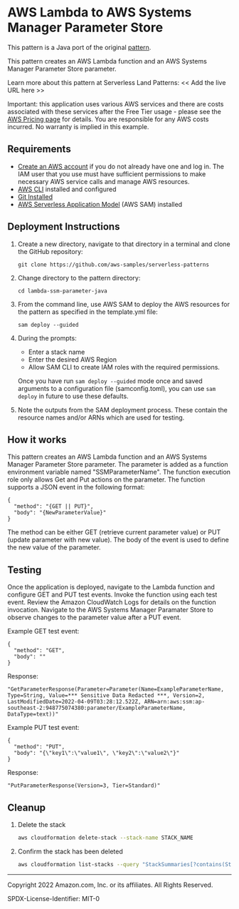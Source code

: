 # AWS Lambda to AWS Systems Manager Parameter Store

This pattern is a Java port of the original [pattern](https://serverlessland.com/patterns/lambda-ssm).

This pattern creates an AWS Lambda function and an AWS Systems Manager Parameter Store parameter.

Learn more about this pattern at Serverless Land Patterns: << Add the live URL here >>

Important: this application uses various AWS services and there are costs associated with these services after the Free Tier usage - please see the [AWS Pricing page](https://aws.amazon.com/pricing/) for details. You are responsible for any AWS costs incurred. No warranty is implied in this example.

## Requirements

* [Create an AWS account](https://portal.aws.amazon.com/gp/aws/developer/registration/index.html) if you do not already have one and log in. The IAM user that you use must have sufficient permissions to make necessary AWS service calls and manage AWS resources.
* [AWS CLI](https://docs.aws.amazon.com/cli/latest/userguide/install-cliv2.html) installed and configured
* [Git Installed](https://git-scm.com/book/en/v2/Getting-Started-Installing-Git)
* [AWS Serverless Application Model](https://docs.aws.amazon.com/serverless-application-model/latest/developerguide/serverless-sam-cli-install.html) (AWS SAM) installed

## Deployment Instructions

1. Create a new directory, navigate to that directory in a terminal and clone the GitHub repository:
    ``` 
    git clone https://github.com/aws-samples/serverless-patterns
    ```
1. Change directory to the pattern directory:
    ```
    cd lambda-ssm-parameter-java
    ```
1. From the command line, use AWS SAM to deploy the AWS resources for the pattern as specified in the template.yml file:
    ```
    sam deploy --guided
    ```
1. During the prompts:
    * Enter a stack name
    * Enter the desired AWS Region
    * Allow SAM CLI to create IAM roles with the required permissions.

    Once you have run `sam deploy --guided` mode once and saved arguments to a configuration file (samconfig.toml), you can use `sam deploy` in future to use these defaults.

1. Note the outputs from the SAM deployment process. These contain the resource names and/or ARNs which are used for testing.

## How it works

This pattern creates an AWS Lambda function and an AWS Systems Manager Parameter Store parameter. The parameter is added as a function environment variable named "SSMParameterName". The function execution role only allows Get and Put actions on the parameter. The function supports a JSON event in the following format:

```
{
  "method": "{GET || PUT}",
  "body": "{NewParameterValue}"
}
```

The method can be either GET (retrieve current parameter value) or PUT (update parameter with new value). The body of the event is used to define the new value of the parameter.

## Testing

Once the application is deployed, navigate to the Lambda function and configure GET and PUT test events. Invoke the function using each test event. Review the Amazon CloudWatch Logs for details on the function invocation. Navigate to the AWS Systems Manager Paramater Store to observe changes to the parameter value after a PUT event.

Example GET test event:
```
{
  "method": "GET",
  "body": ""
}
```

Response:
```
"GetParameterResponse(Parameter=Parameter(Name=ExampleParameterName, Type=String, Value=*** Sensitive Data Redacted ***, Version=2, LastModifiedDate=2022-04-09T03:28:12.522Z, ARN=arn:aws:ssm:ap-southeast-2:948775074380:parameter/ExampleParameterName, DataType=text))"
```

Example PUT test event:
```
{
  "method": "PUT",
  "body": "{\"key1\":\"value1\", \"key2\":\"value2\"}"
}
```

Response: 
```
"PutParameterResponse(Version=3, Tier=Standard)"
```

## Cleanup
 
1. Delete the stack
    ```bash
    aws cloudformation delete-stack --stack-name STACK_NAME
    ```
1. Confirm the stack has been deleted
    ```bash
    aws cloudformation list-stacks --query "StackSummaries[?contains(StackName,'STACK_NAME')].StackStatus"
    ```
----
Copyright 2022 Amazon.com, Inc. or its affiliates. All Rights Reserved.

SPDX-License-Identifier: MIT-0